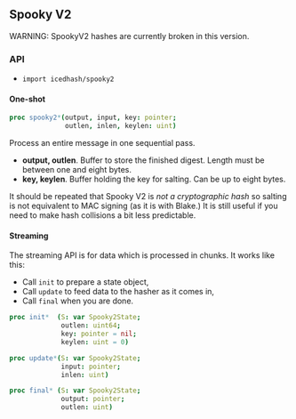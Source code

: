 ## Spooky V2

WARNING: SpookyV2 hashes are currently broken in this version.

### API

 - `import icedhash/spooky2`

#### One-shot
```nim
proc spooky2*(output, input, key: pointer;
              outlen, inlen, keylen: uint)
```

Process an entire message in one sequential pass.

 - **output, outlen**. Buffer to store the finished digest. Length must be between one and eight bytes.
 - **key, keylen**. Buffer holding the key for salting. Can be up to eight bytes.

It should be repeated that Spooky V2 is *not a cryptographic hash* so
salting is not equivalent to MAC signing (as it is with Blake.) It is
still useful if you need to make hash collisions a bit less predictable.

#### Streaming
The streaming API is for data which is processed in chunks. It works like this:

 - Call `init` to prepare a state object,
 - Call `update` to feed data to the hasher as it comes in,
 - Call `final` when you are done.

```nim
proc init*  (S: var Spooky2State;
             outlen: uint64;
             key: pointer = nil;
             keylen: uint = 0)
```

```nim
proc update*(S: var Spooky2State;
             input: pointer;
             inlen: uint)
```

```nim
proc final* (S: var Spooky2State;
             output: pointer;
             outlen: uint)
```
